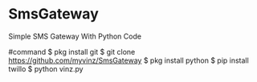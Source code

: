 # SmsGateway
Simple SMS Gateway With Python Code

#command
$ pkg install git
$ git clone https://github.com/myvinz/SmsGateway
$ pkg install python
$ pip install twillo
$ python vinz.py
